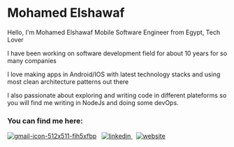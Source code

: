 # Mohamed Elshawaf 

Hello, I'm Mohamed Elshawaf Mobile Software Engineer from Egypt, Tech Lover 

I have been working on software development field for about 10 years for so many companies 

I love making apps in Android/IOS with latest technology stacks and using most clean architecture patterns out there

I also passionate about exploring and writing code in different plateforms so you will find me writing in NodeJs and doing some devOps.

### You can find me here: 
[![gmail-icon-512x511-fih5xfbp](https://github.com/shawaf/My-Github-Profile/assets/6817107/973a5928-f001-4d8d-bac9-5e1a148edd0e)](mailto:mohamed.elshawaf.1@gmail.com)&nbsp;&nbsp;&nbsp;[![linkedin](https://github.com/shawaf/My-Github-Profile/assets/6817107/4eba3f75-a940-4e8b-9b43-23d17b555ab7)
](https://www.linkedin.com/in/melshawaf/)&nbsp;&nbsp;[![website](https://github.com/shawaf/My-Github-Profile/assets/6817107/a163dab1-7c19-45b5-8eb0-b83da24aace2)
](https://www.theshawaf.com/)

